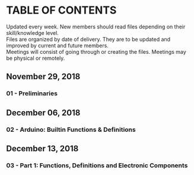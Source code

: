 # TABLE OF CONTENTS  
Updated every week. New members should read files depending on their skill/knowledge level. <br> 
Files are organized by date of delivery. They are to be updated and improved by current and future members. <br> 
Meetings will consist of going through or creating the files. Meetings may be physical or remotely. 
## November 29, 2018 
### 01 - Preliminaries  
## December 06, 2018
### 02 - Arduino: Builtin Functions & Definitions 
## December 13, 2018 
### 03 - Part 1: Functions, Definitions and Electronic Components 
